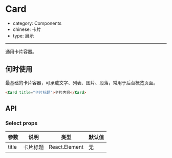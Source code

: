 # Card

- category: Components
- chinese: 卡片
- type: 展示

---

通用卡片容器。

## 何时使用

最基础的卡片容器，可承载文字、列表、图片、段落，常用于后台概览页面。

```html
<Card title="卡片标题">卡片内容</Card>
```

## API

### Select props

| 参数     | 说明           | 类型     | 默认值       |
|----------|----------------|----------|--------------|
| title    | 卡片标题 | React.Element   |  无  |
